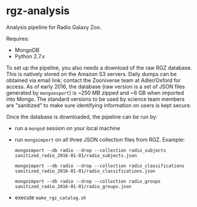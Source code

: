 rgz-analysis
============

Analysis pipeline for Radio Galaxy Zoo.

Requires:

- MongoDB
- Python 2.7.x

To set up the pipeline, you also needs a download of the raw RGZ database. This is natively stored on the Amazon S3 servers. Daily dumps can be obtained via email link; contact the Zooniverse team at Adler/Oxford for access. As of early 2016, the database (raw version is a set of JSON files generated by `mongoexport`) is ~250 MB zipped and ~6 GB when imported into Mongo. The standard versions to be used by science team members are "sanitized" to make sure identifying information on users is kept secure. 

Once the database is downloaded, the pipeline can be run by:

- run a ```mongod``` session on your local machine
- run ```mongoimport``` on all three JSON collection files from RGZ. Example:

    ```mongoimport --db radio --drop --collection radio_subjects sanitized_radio_2016-01-01/radio_subjects.json```

    ```mongoimport --db radio --drop --collection radio_classifications sanitized_radio_2016-01-01/radio_classifications.json```
    
    ```mongoimport --db radio --drop --collection radio_groups sanitized_radio_2016-01-01/radio_groups.json```
- execute ```make_rgz_catalog.sh```
